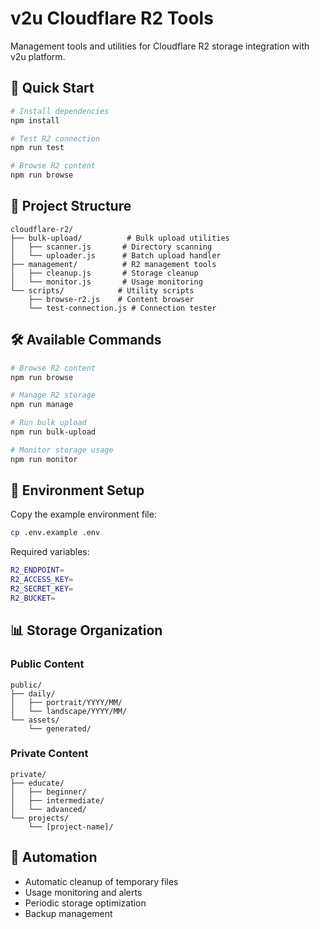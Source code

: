 # v2u Cloudflare R2 Tools

Management tools and utilities for Cloudflare R2 storage integration with v2u platform.

## 🚀 Quick Start

```bash
# Install dependencies
npm install

# Test R2 connection
npm run test

# Browse R2 content
npm run browse
```

## 📁 Project Structure

```
cloudflare-r2/
├── bulk-upload/          # Bulk upload utilities
│   ├── scanner.js       # Directory scanning
│   └── uploader.js      # Batch upload handler
├── management/          # R2 management tools
│   ├── cleanup.js       # Storage cleanup
│   └── monitor.js       # Usage monitoring
└── scripts/            # Utility scripts
    ├── browse-r2.js    # Content browser
    └── test-connection.js # Connection tester
```

## 🛠️ Available Commands

```bash
# Browse R2 content
npm run browse

# Manage R2 storage
npm run manage

# Run bulk upload
npm run bulk-upload

# Monitor storage usage
npm run monitor
```

## 🔐 Environment Setup

Copy the example environment file:
```bash
cp .env.example .env
```

Required variables:
```bash
R2_ENDPOINT=
R2_ACCESS_KEY=
R2_SECRET_KEY=
R2_BUCKET=
```

## 📊 Storage Organization

### Public Content
```
public/
├── daily/
│   ├── portrait/YYYY/MM/
│   └── landscape/YYYY/MM/
└── assets/
    └── generated/
```

### Private Content
```
private/
├── educate/
│   ├── beginner/
│   ├── intermediate/
│   └── advanced/
└── projects/
    └── [project-name]/
```

## 🔄 Automation

- Automatic cleanup of temporary files
- Usage monitoring and alerts
- Periodic storage optimization
- Backup management